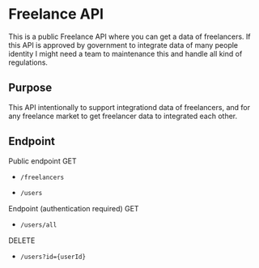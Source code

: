 # Freelance API
This is a public Freelance API where you can get a data of freelancers. If this API is approved by government to integrate data of many people identity I might need a team to maintenance this and handle all kind of regulations.

## Purpose
This API intentionally to support integrationd data of freelancers, and for any freelance market to get freelancer data to integrated each other.

## Endpoint
Public endpoint
GET
* ```bash
  /freelancers
  ```
* ```bash
  /users
  ```
Endpoint (authentication required)
GET
* ```bash
  /users/all
  ```
DELETE
* ```bash
  /users?id={userId}
  ```
